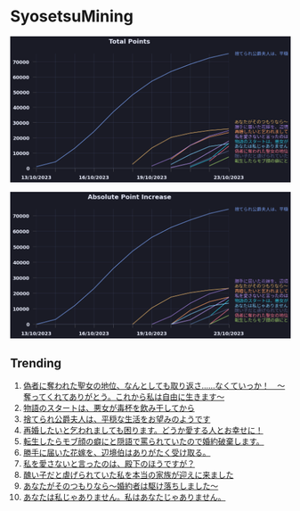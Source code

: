 # SyosetsuMining


![](https://raw.githubusercontent.com/exc4l/SyosetsuMining/main/plots/point_trend.png)

![](https://raw.githubusercontent.com/exc4l/SyosetsuMining/main/plots/point_increase.png)


## Trending

1. [偽者に奪われた聖女の地位、なんとしても取り返さ……なくていっか！　～奪ってくれてありがとう。これから私は自由に生きます～](https://ncode.syosetu.com/n8335il/)
2. [物語のスタートは、悪女が毒杯を飲み干してから](https://ncode.syosetu.com/n8121il/)
3. [捨てられ公爵夫人は、平穏な生活をお望みのようです](https://ncode.syosetu.com/n4395il/)
4. [再婚したいと乞われましても困ります。どうか愛する人とお幸せに！](https://ncode.syosetu.com/n5114ik/)
5. [転生したらモブ顔の癖にと隠語で罵られていたので婚約破棄します。](https://ncode.syosetu.com/n7859il/)
6. [勝手に届いた花嫁を、辺境伯はありがたく受け取る。](https://ncode.syosetu.com/n6071il/)
7. [私を愛さないと言ったのは、殿下のほうですが？](https://ncode.syosetu.com/n7771il/)
8. [醜い子だと虐げられていた私を本当の家族が迎えに来ました](https://ncode.syosetu.com/n8100il/)
9. [あなたがそのつもりなら〜婚約者は駆け落ちしました〜](https://ncode.syosetu.com/n6855il/)
10. [あなたは私じゃありません。私はあなたじゃありません。](https://ncode.syosetu.com/n7675il/)
